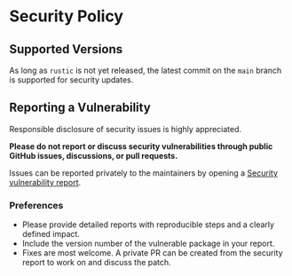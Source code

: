 # Security Policy

## Supported Versions

As long as `rustic` is not yet released, the latest commit on the `main` branch
is supported for security updates.

## Reporting a Vulnerability

Responsible disclosure of security issues is highly appreciated.

**Please do not report or discuss security vulnerabilities through public GitHub
issues, discussions, or pull requests.**

Issues can be reported privately to the maintainers by opening a
[Security vulnerability report](https://github.com/rustic-rs/rustic/security/advisories/new).

### Preferences

- Please provide detailed reports with reproducible steps and a clearly defined
  impact.
- Include the version number of the vulnerable package in your report.
- Fixes are most welcome. A private PR can be created from the security report
  to work on and discuss the patch.
